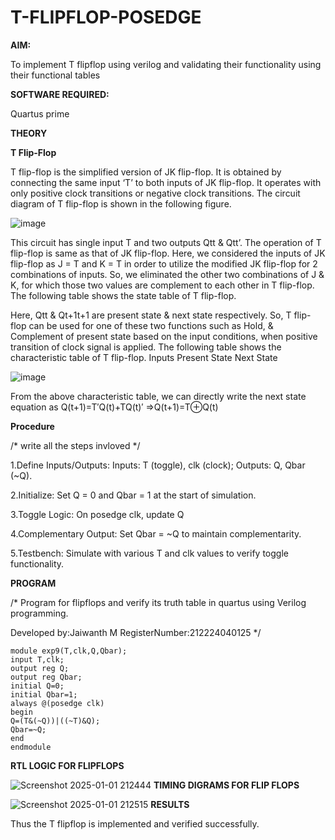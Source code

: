 # T-FLIPFLOP-POSEDGE

**AIM:**

To implement  T flipflop using verilog and validating their functionality using their functional tables

**SOFTWARE REQUIRED:**

Quartus prime

**THEORY**

**T Flip-Flop**

T flip-flop is the simplified version of JK flip-flop. It is obtained by connecting the same input ‘T’ to both inputs of JK flip-flop. It operates with only positive clock transitions or negative clock transitions. The circuit diagram of T flip-flop is shown in the following figure.

![image](https://github.com/naavaneetha/T-FLIPFLOP-POSEDGE/assets/154305477/458a68fe-2d08-4a9d-ac4f-7ae0480ce0bd)

 
This circuit has single input T and two outputs Qtt & Qtt’. The operation of T flip-flop is same as that of JK flip-flop. Here, we considered the inputs of JK flip-flop as J = T and K = T in order to utilize the modified JK flip-flop for 2 combinations of inputs. So, we eliminated the other two combinations of J & K, for which those two values are complement to each other in T flip-flop. The following table shows the state table of T flip-flop.

Here, Qtt & Qt+1t+1 are present state & next state respectively. So, T flip-flop can be used for one of these two functions such as Hold, & Complement of present state based on the input conditions, when positive transition of clock signal is applied. The following table shows the characteristic table of T flip-flop. Inputs Present State Next State

![image](https://github.com/naavaneetha/T-FLIPFLOP-POSEDGE/assets/154305477/cdd7fb32-539f-4b66-bb8d-f305a153c886)

 
From the above characteristic table, we can directly write the next state equation as Q(t+1)=T′Q(t)+TQ(t)′ ⇒Q(t+1)=T⊕Q(t)

**Procedure**

/* write all the steps invloved */

1.Define Inputs/Outputs: Inputs: T (toggle), clk (clock); Outputs: Q, Qbar (~Q).

2.Initialize: Set Q = 0 and Qbar = 1 at the start of simulation.

3.Toggle Logic: On posedge clk, update Q 

4.Complementary Output: Set Qbar = ~Q to maintain complementarity.

5.Testbench: Simulate with various T and clk values to verify toggle functionality.

**PROGRAM**

/* Program for flipflops and verify its truth table in quartus using Verilog programming.

Developed by:Jaiwanth M RegisterNumber:212224040125
*/
```
module exp9(T,clk,Q,Qbar);
input T,clk;
output reg Q;
output reg Qbar;
initial Q=0;
initial Qbar=1;
always @(posedge clk)
begin 
Q=(T&(~Q))|((~T)&Q);
Qbar=~Q;
end
endmodule
```

**RTL LOGIC FOR FLIPFLOPS**

![Screenshot 2025-01-01 212444](https://github.com/user-attachments/assets/96643acd-da5b-4941-8a74-165434b3dcae)
**TIMING DIGRAMS FOR FLIP FLOPS**

![Screenshot 2025-01-01 212515](https://github.com/user-attachments/assets/3d7d52d5-48e0-4802-b5dd-8d8b75d9129e)
**RESULTS**

Thus the T flipflop is implemented and verified successfully.
